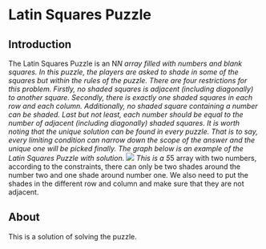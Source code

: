 Latin Squares Puzzle
===

Introduction
---
The Latin Squares Puzzle is an N*N array filled with numbers and blank squares. In this puzzle, the players are asked to shade in some of the squares but within the rules of the puzzle. There are four restrictions for this problem. Firstly, no shaded squares is adjacent (including diagonally) to another square. Secondly, there is exactly one shaded squares in each row and each column. Additionally, no shaded square containing a number can be shaded. Last but not least, each number should be equal to the number of adjacent (including diagonally) shaded squares. It is worth noting that the unique solution can be found in every puzzle. That is to say, every limiting condition can narrow down the scope of the answer and the unique one will be picked finally.
The graph below is an example of the Latin Squares Puzzle with solution.
![](blob:https%3A//drive.google.com/b6edc2e1-dec5-4612-a74f-bf1061fc6eba)
This is a 5*5 array with two numbers, according to the constraints, there can only be two shades around the number two and one shade around number one. We also need to put the shades in the different row and column and make sure that they are not adjacent.

About
---
This is a solution of solving the puzzle.

